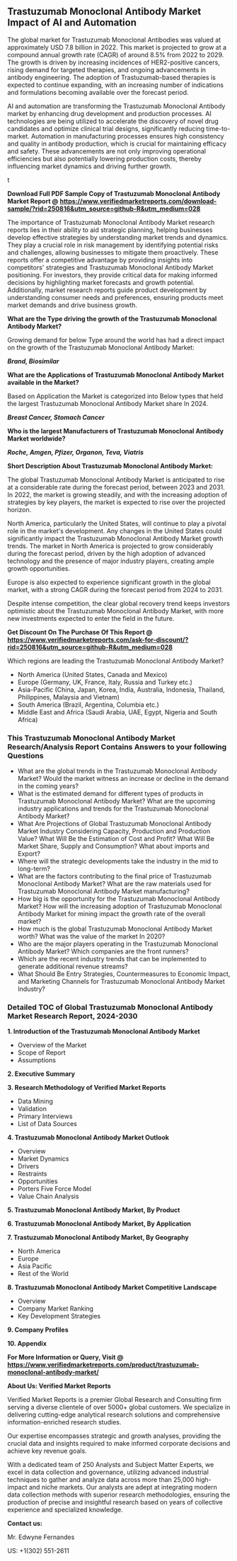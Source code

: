 <h2>Trastuzumab Monoclonal Antibody Market Impact of AI and Automation</h2><p>The global market for Trastuzumab Monoclonal Antibodies was valued at approximately USD 7.8 billion in 2022. This market is projected to grow at a compound annual growth rate (CAGR) of around 8.5% from 2022 to 2029. The growth is driven by increasing incidences of HER2-positive cancers, rising demand for targeted therapies, and ongoing advancements in antibody engineering. The adoption of Trastuzumab-based therapies is expected to continue expanding, with an increasing number of indications and formulations becoming available over the forecast period.</p><p>AI and automation are transforming the Trastuzumab Monoclonal Antibody market by enhancing drug development and production processes. AI technologies are being utilized to accelerate the discovery of novel drug candidates and optimize clinical trial designs, significantly reducing time-to-market. Automation in manufacturing processes ensures high consistency and quality in antibody production, which is crucial for maintaining efficacy and safety. These advancements are not only improving operational efficiencies but also potentially lowering production costs, thereby influencing market dynamics and driving further growth.</p>t</p><p id="" class=""><strong>Download Full PDF Sample Copy of Trastuzumab Monoclonal Antibody Market Report @ <a href="https://www.verifiedmarketreports.com/download-sample/?rid=250816&utm_source=github-R&utm_medium=028" target="_blank">https://www.verifiedmarketreports.com/download-sample/?rid=250816&utm_source=github-R&utm_medium=028</a></strong></p><p>The importance of&nbsp;Trastuzumab Monoclonal Antibody Market research reports lies in their ability to aid strategic planning, helping businesses develop effective strategies by understanding market trends and dynamics. They play a crucial role in risk management by identifying potential risks and challenges, allowing businesses to mitigate them proactively. These reports offer a competitive advantage by providing insights into competitors' strategies and Trastuzumab Monoclonal Antibody Market positioning. For investors, they provide critical data for making informed decisions by highlighting market forecasts and growth potential. Additionally, market research reports guide product development by understanding consumer needs and preferences, ensuring products meet market demands and drive business growth.</p><p><strong>What are the&nbsp;Type driving the growth of the Trastuzumab Monoclonal Antibody Market?</strong></p><p id="" class="">Growing demand for below Type around the world has had a direct impact on the growth of the Trastuzumab Monoclonal Antibody Market:</p><em><strong>Brand, Biosimilar</strong></em></p><strong>What are the&nbsp;Applications&nbsp;of Trastuzumab Monoclonal Antibody Market available in the Market?</strong></p><p id="" class="">Based on Application the Market is categorized into Below types that held the largest Trastuzumab Monoclonal Antibody Market share In 2024.</p><em><strong>Breast Cancer, Stomach Cancer</strong></em></p><strong>Who is the largest Manufacturers of Trastuzumab Monoclonal Antibody Market worldwide?</strong></p><p><em><strong>Roche, Amgen, Pfizer, Organon, Teva, Viatris</strong></em></p><p id="" class=""><strong>Short Description About Trastuzumab Monoclonal Antibody Market:</strong></p><p>The global Trastuzumab Monoclonal Antibody Market is anticipated to rise at a considerable rate during the forecast period, between 2023 and 2031. In 2022, the market is growing steadily, and with the increasing adoption of strategies by key players, the market is expected to rise over the projected horizon.</p><p>North America, particularly the United States, will continue to play a pivotal role in the market's development. Any changes in the United States could significantly impact the Trastuzumab Monoclonal Antibody Market growth trends. The market in North America is projected to grow considerably during the forecast period, driven by the high adoption of advanced technology and the presence of major industry players, creating ample growth opportunities.</p><p>Europe is also expected to experience significant growth in the global market, with a strong CAGR during the forecast period from 2024 to 2031.</p><p>Despite intense competition, the clear global recovery trend keeps investors optimistic about the Trastuzumab Monoclonal Antibody Market, with more new investments expected to enter the field in the future.</p><p id="" class=""><strong>Get Discount On The Purchase Of This Report @ <a href="https://www.verifiedmarketreports.com/ask-for-discount/?rid=250816&utm_source=github-R&utm_medium=028" target="_blank">https://www.verifiedmarketreports.com/ask-for-discount/?rid=250816&utm_source=github-R&utm_medium=028</a></strong></p>Which regions are leading the Trastuzumab Monoclonal Antibody Market?</p><ul><li>North America (United States, Canada and Mexico)</li><li>Europe (Germany, UK, France, Italy, Russia and Turkey etc.)</li><li>Asia-Pacific (China, Japan, Korea, India, Australia, Indonesia, Thailand, Philippines, Malaysia and Vietnam)</li><li>South America (Brazil, Argentina, Columbia etc.)</li><li>Middle East and Africa (Saudi Arabia, UAE, Egypt, Nigeria and South Africa)</li></ul><h3 id="" class="">This Trastuzumab Monoclonal Antibody Market Research/Analysis Report Contains Answers to your following Questions</h3><ul><li>What are the global trends in the Trastuzumab Monoclonal Antibody Market? Would the market witness an increase or decline in the demand in the coming years?</li><li>What is the estimated demand for different types of products in Trastuzumab Monoclonal Antibody Market? What are the upcoming industry applications and trends for the Trastuzumab Monoclonal Antibody Market?</li><li>What Are Projections of Global Trastuzumab Monoclonal Antibody Market Industry Considering Capacity, Production and Production Value? What Will Be the Estimation of Cost and Profit? What Will Be Market Share, Supply and Consumption? What about imports and Export?</li><li>Where will the strategic developments take the industry in the mid to long-term?</li><li>What are the factors contributing to the final price of Trastuzumab Monoclonal Antibody Market? What are the raw materials used for Trastuzumab Monoclonal Antibody Market manufacturing?</li><li>How big is the opportunity for the Trastuzumab Monoclonal Antibody Market? How will the increasing adoption of Trastuzumab Monoclonal Antibody Market for mining impact the growth rate of the overall market?</li><li>How much is the global Trastuzumab Monoclonal Antibody Market worth? What was the value of the market In 2020?</li><li>Who are the major players operating in the Trastuzumab Monoclonal Antibody Market? Which companies are the front runners?</li><li>Which are the recent industry trends that can be implemented to generate additional revenue streams?</li><li>What Should Be Entry Strategies, Countermeasures to Economic Impact, and Marketing Channels for Trastuzumab Monoclonal Antibody Market Industry?</li></ul><h3 id="" class="">Detailed TOC of Global Trastuzumab Monoclonal Antibody Market Research Report, 2024-2030</h3><p id="" class=""><strong>1. Introduction of the Trastuzumab Monoclonal Antibody Market</strong></p><ul><li>Overview of the Market</li><li>Scope of Report</li><li>Assumptions</li></ul><p id="" class=""><strong>2. Executive Summary</strong></p><p id="" class=""><strong>3. Research Methodology of Verified Market Reports</strong></p><ul><li>Data Mining</li><li>Validation</li><li>Primary Interviews</li><li>List of Data Sources</li></ul><p id="" class=""><strong>4. Trastuzumab Monoclonal Antibody Market Outlook</strong></p><ul><li>Overview</li><li>Market Dynamics</li><li>Drivers</li><li>Restraints</li><li>Opportunities</li><li>Porters Five Force Model</li><li>Value Chain Analysis</li></ul><p id="" class=""><strong>5. Trastuzumab Monoclonal Antibody Market, By Product</strong></p><p id="" class=""><strong>6. Trastuzumab Monoclonal Antibody Market, By Application</strong></p><p id="" class=""><strong>7. Trastuzumab Monoclonal Antibody Market, By Geography</strong></p><ul><li>North America</li><li>Europe</li><li>Asia Pacific</li><li>Rest of the World</li></ul><p id="" class=""><strong>8. Trastuzumab Monoclonal Antibody Market Competitive Landscape</strong></p><ul><li>Overview</li><li>Company Market Ranking</li><li>Key Development Strategies</li></ul><p id="" class=""><strong>9. Company Profiles</strong></p><p id="" class=""><strong>10. Appendix</strong></p><p id="" class=""><strong>For More Information or Query, Visit @ <a href="https://www.verifiedmarketreports.com/product/trastuzumab-monoclonal-antibody-market/" target="_blank">https://www.verifiedmarketreports.com/product/trastuzumab-monoclonal-antibody-market/</a></strong></p><p id="" class=""><strong>About Us: Verified Market Reports</strong></p><p id="" class="">Verified Market Reports is a premier Global Research and Consulting firm serving a diverse clientele of over 5000+ global customers. We specialize in delivering cutting-edge analytical research solutions and comprehensive information-enriched research studies.</p><p id="" class="">Our expertise encompasses strategic and growth analyses, providing the crucial data and insights required to make informed corporate decisions and achieve key revenue goals.</p><p id="" class="">With a dedicated team of 250 Analysts and Subject Matter Experts, we excel in data collection and governance, utilizing advanced industrial techniques to gather and analyze data across more than 25,000 high-impact and niche markets. Our analysts are adept at integrating modern data collection methods with superior research methodologies, ensuring the production of precise and insightful research based on years of collective experience and specialized knowledge.</p><p id="" class=""><strong>Contact us:</strong></p><p id="" class="">Mr. Edwyne Fernandes</p><p id="" class="">US: +1(302) 551-2611</p>
